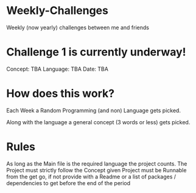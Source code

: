 # Weekly-Challenges

Weekly (now yearly) challenges between me and friends

# Challenge 1 is currently underway! 

Concept: TBA
Language: TBA
Date: TBA


# How does this work?

  Each Week a Random Programming (and non) Language gets picked.
 
  Along with the language a general concept (3 words or less) gets picked.
 

# Rules

  As long as the Main file is the required language the project counts.
  The Project must strictly follow the Concept given
  Project must be Runnable from the get go, if not provide with a Readme or a list of packages / dependencies to get before the end of the period
